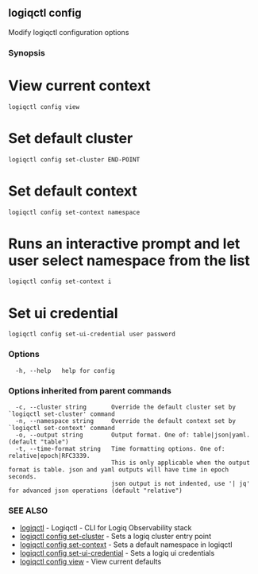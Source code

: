 ## logiqctl config

Modify logiqctl configuration options

### Synopsis


# View current context
	logiqctl config view

# Set default cluster
	logiqctl config set-cluster END-POINT

# Set default context
	logiqctl config set-context namespace

# Runs an interactive prompt and let user select namespace from the list
	logiqctl config set-context i

# Set ui credential
	logiqctl config set-ui-credential user password


### Options

```
  -h, --help   help for config
```

### Options inherited from parent commands

```
  -c, --cluster string       Override the default cluster set by `logiqctl set-cluster' command
  -n, --namespace string     Override the default context set by `logiqctl set-context' command
  -o, --output string        Output format. One of: table|json|yaml. (default "table")
  -t, --time-format string   Time formatting options. One of: relative|epoch|RFC3339. 
                             This is only applicable when the output format is table. json and yaml outputs will have time in epoch seconds.
                             json output is not indented, use '| jq' for advanced json operations (default "relative")
```

### SEE ALSO

* [logiqctl](logiqctl.md)	 - Logiqctl - CLI for Logiq Observability stack
* [logiqctl config set-cluster](logiqctl_config_set-cluster.md)	 - Sets a logiq cluster entry point
* [logiqctl config set-context](logiqctl_config_set-context.md)	 - Sets a default namespace in logiqctl
* [logiqctl config set-ui-credential](logiqctl_config_set-ui-credential.md)	 - Sets a logiq ui credentials
* [logiqctl config view](logiqctl_config_view.md)	 - View current defaults

